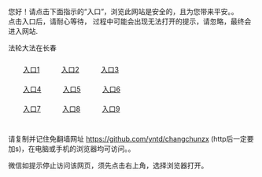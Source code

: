 您好！请点击下面指示的“入口”，浏览此网站是安全的，且为您带来平安。。 <br/>
点击入口后，请耐心等待， 过程中可能会出现无法打开的提示，请忽略，最终会进入网站. </br>

法轮大法在长春<br/>
<div style="padding:10px"><a style="margin:20px" target="_blank" href="https://d3q053dz0v2cu7.cloudfront.net/2Qpsp?rotwaze" id="ccLink1" rel="nofollow">入口1</a> <a target="_blank" style="margin:20px" href="https://d2fcw5r42fhcp5.cloudfront.net/2Qpsp?etpkpjz" id="ccLink2" rel="nofollow">入口2</a> <a style="margin:20px" target="_blank" href="https://d3ni05pq3wpzqq.cloudfront.net/2Qpsp?vdqlcgve" id="ccLink3" rel="nofollow">入口3</a></div>

<div style="padding:10px" ><a style="margin:20px" target="_blank" href="https://d3q053dz0v2cu7.cloudfront.net/2Qpsp?rotwaze" id="ccLink4" rel="nofollow">入口4</a> <a style="margin:20px" href="https://d2fcw5r42fhcp5.cloudfront.net/2Qpsp?etpkpjz" target="_blank" id="ccLink5" rel="nofollow">入口5</a> <a style="margin:20px" href="https://d3ni05pq3wpzqq.cloudfront.net/2Qpsp?vdqlcgve" target="_blank" id="ccLink6" rel="nofollow">入口6</a></div>

<div style="padding:10px"><a style="margin:20px" target="_blank" href="https://d3q053dz0v2cu7.cloudfront.net/2Qpsp?rotwaze" id="ccLink7" rel="nofollow">入口7</a> <a style="margin:20px" href="https://d2fcw5r42fhcp5.cloudfront.net/2Qpsp?etpkpjz" target="_blank" id="ccLink8" rel="nofollow">入口8</a> <a style="margin:20px" target="_blank" href="https://d3ni05pq3wpzqq.cloudfront.net/2Qpsp?vdqlcgve" id="ccLink9" rel="nofollow">入口9</a></div>

<br/>



请复制并记住免翻墙网址 https://github.com/yntd/changchunzx (http后一定要加s)，在电脑或手机的浏览器均可访问。。<br/>

微信如提示停止访问该网页，须先点击右上角，选择浏览器打开。
